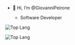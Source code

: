 - 👋 Hi, I’m @GiovanniPeirone

  - Software Developer


![Top Lang](https://github-readme-stats.vercel.app/api/top-langs/?username=GiovanniPeirone&hide=html&card_width=465)

![Top Lang](https://github-readme-stats.vercel.app/api/top-langs/?username=GiovanniPeirone&hide=html&card_width=465)



<!---
GiovanniPeirone/GiovanniPeirone is a ✨ special ✨ repository because its `README.md` (this file) appears on your GitHub profile.
You can click the Preview link to take a look at your changes.
--->
